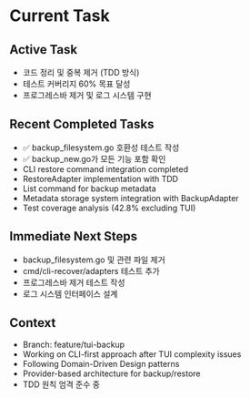 # Current Task

## Active Task
- 코드 정리 및 중복 제거 (TDD 방식)
- 테스트 커버리지 60% 목표 달성
- 프로그레스바 제거 및 로그 시스템 구현

## Recent Completed Tasks
- ✅ backup_filesystem.go 호환성 테스트 작성
- ✅ backup_new.go가 모든 기능 포함 확인
- CLI restore command integration completed
- RestoreAdapter implementation with TDD
- List command for backup metadata
- Metadata storage system integration with BackupAdapter
- Test coverage analysis (42.8% excluding TUI)

## Immediate Next Steps
- backup_filesystem.go 및 관련 파일 제거
- cmd/cli-recover/adapters 테스트 추가
- 프로그레스바 제거 테스트 작성
- 로그 시스템 인터페이스 설계

## Context
- Branch: feature/tui-backup
- Working on CLI-first approach after TUI complexity issues
- Following Domain-Driven Design patterns
- Provider-based architecture for backup/restore
- TDD 원칙 엄격 준수 중